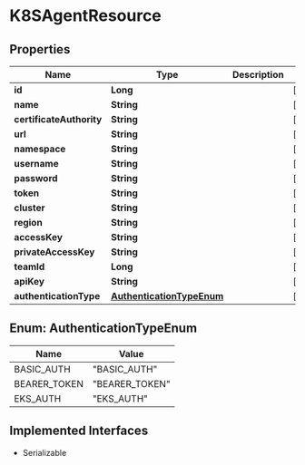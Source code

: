 

# K8SAgentResource

## Properties

Name | Type | Description | Notes
------------ | ------------- | ------------- | -------------
**id** | **Long** |  |  [optional]
**name** | **String** |  |  [optional]
**certificateAuthority** | **String** |  |  [optional]
**url** | **String** |  |  [optional]
**namespace** | **String** |  |  [optional]
**username** | **String** |  |  [optional]
**password** | **String** |  |  [optional]
**token** | **String** |  |  [optional]
**cluster** | **String** |  |  [optional]
**region** | **String** |  |  [optional]
**accessKey** | **String** |  |  [optional]
**privateAccessKey** | **String** |  |  [optional]
**teamId** | **Long** |  |  [optional]
**apiKey** | **String** |  |  [optional]
**authenticationType** | [**AuthenticationTypeEnum**](#AuthenticationTypeEnum) |  |  [optional]



## Enum: AuthenticationTypeEnum

Name | Value
---- | -----
BASIC_AUTH | &quot;BASIC_AUTH&quot;
BEARER_TOKEN | &quot;BEARER_TOKEN&quot;
EKS_AUTH | &quot;EKS_AUTH&quot;


## Implemented Interfaces

* Serializable


